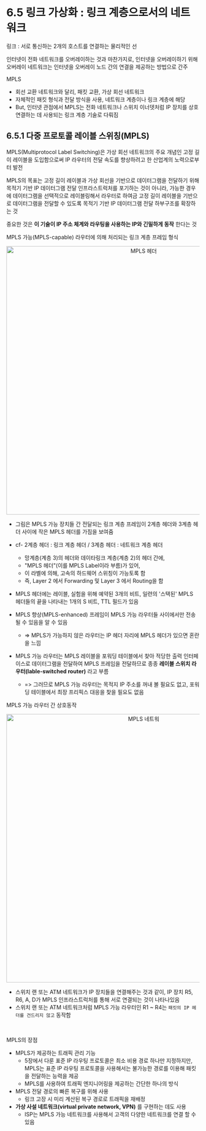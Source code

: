 # 6.5 링크 가상화 : 링크 계층으로서의 네트워크
링크 : 서로 통신하는 2개의 호스트를 연결하는 물리적인 선
<br>

인터넷이 전화 네트워크를 오버레이하는 것과 마찬가지로, 인터넷을 오버레이하기 위해 오버레이 네트워크는 인터넷을 오버레이 노드 간의 연결을 제공하는 방법으로 간주
<br>

MPLS
- 회선 교환 네트워크와 달리, 패킷 교환, 가상 회선 네트워크
- 자체적인 패킷 형식과 전달 방식을 사용, 네트워크 계층이나 링크 계층에 해당
- But, 인터넷 관점에서 MPLS는 전화 네트워크나 스위치 이너뎃처럼 IP 장치를 상호 연결하는 데 사용되는 링크 계층 기술로 다뤄짐

## 6.5.1 다중 프로토콜 레이블 스위칭(MPLS)
MPLS(Multiprotocol Label Switching)은 가상 회선 네트워크의 주요 개념인 고정 길이 레이블을 도입함으로써 IP 라우터의 전달 속도를 향상하려고 한 산업계의 노력으로부터 발전
<br>

MPLS의 목표는 고정 길이 레이블과 가상 회선을 기반으로 데이터그램을 전달하기 위해 목적기 기반 IP 데이터그램 전달 인프라스트럭처를 포기하는 것이 아니라, 가능한 경우에 데이터그램을 선택적으로 레이블링해서 라우터로 하여금 고정 길이 레이블을 기반으로 데이터그램을 전달할 수 있도록 목적기 기반 IP 데이터그램 전달 하부구조를 확장하는 것
<br>

중요한 것은 **이 기술이 IP 주소 체계와 라우팅을 사용하는 IP와 긴밀하게 동작** 한다는 것
<br>

MPLS 가능(MPLS-capable) 라우터에 의해 처리되는 링크 계층 프레임 형식

<p align="center"><img width="700" alt="MPLS 헤더" src="https://user-images.githubusercontent.com/76640167/214874099-42e288e6-687a-46b6-a313-546fcdeed767.png">

- 그림은 MPLS 가능 장치들 간 전달되는 링크 계층 프레임이 2계층 헤더와 3계층 헤더 사이에 작은 MPLS 헤더를 가짐을 보여줌

- cf- 2계층 헤더 : 링크 계층 헤더 / 3계층 헤더 : 네트워크 계층 헤더 
     - 망계층(계층 3)의 헤더와 데이타링크 계층(계층 2)의 헤더 간에,
     - "MPLS 헤더"(이를 MPLS Label이라 부름)가 있어, 
     - 이 라벨에 의해, 고속의 하드웨어 스위칭이 가능토록 함
     - 즉, Layer 2 에서 Forwarding 및 Layer 3 에서 Routing을 함

- MPLS 헤더에는 레이블, 실험을 위해 예약된 3개의 비트, 일련의 '스택된' MPLS 헤더들의 끝을 나타내는 1개의 S 비트, TTL 필드가 있음
- MPLS 향상(MPLS-enhanced) 프레임이 MPLS 가능 라우터들 사이에서만 전송될 수 있음을 알 수 있음 
    - => MPLS가 가능하지 않은 라우터는 IP 헤더 자리에 MPLS 헤더가 있으면 혼란을 느낌
- MPLS 가능 라우터는 MPLS 레이블을 포워딩 테이블에서 찾아 적당한 출력 인터페이스로 데이터그램을 전달하여 MPLS 프레임을 전달하므로 종종 **레이블 스위치 라우터(lable-switched router)** 라고 부름
    -  => 그러므로 MPLS 가능 라우터는 목적지 IP 주소를 꺼내 볼 필요도 없고, 포워딩 테이블에서 최장 프리픽스 대응을 찾을 필요도 없음

MPLS 가능 라우터 간 상호동작

<p align="center"><img width="700" alt="MPLS 네트워" src="https://user-images.githubusercontent.com/76640167/214874093-edf53d76-44dd-4d7e-b228-2c8df445c76b.png">

- 스위치 랜 또는 ATM 네트워크가 IP 장치들을 연결해주는 것과 같이, IP 장치 R5, R6, A, D가 MPLS 인프라스트럭처를 통해 서로 연결되는 것이 나타나있음
- 스위치 랜 또는 ATM 네트워크처럼 MPLS 가능 라우터인 R1 ~ R4는 ``패킷의 IP 헤더를 건드리지 않고`` 동작함
<br>

MPLS의 장점
- MPLS가 제공하는 트래픽 관리 기능
    - 5장에서 다룬 표준 IP 라우팅 프로토콜은 최소 비용 경로 하나만 지정하지만, MPLS는 표준 IP 라우팅 프로토콜을 사용해서는 불가능한 경로를 이용해 패킷을 전달하는 능력을 제공
    - MPLS를 사용하여 트래픽 엔지니어링을 제공하는 간단한 하나의 방식
- MPLS 전달 경로의 빠른 복구를 위해 사용
    - 링크 고장 시 미리 계산된 복구 경로로 트래픽을 재배정
- **가상 사설 네트워크(virtual private network, VPN)** 를 구현하는 데도 사용
    - ISP는 MPLS 가능 네트워크를 사용해서 고객의 다양한 네트워크를 연결 할 수 있음
